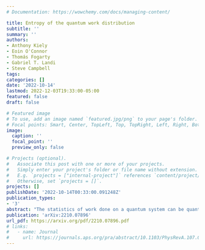 ```yaml
---
# Documentation: https://wowchemy.com/docs/managing-content/

title: Entropy of the quantum work distribution
subtitle: ''
summary: ''
authors:
- Anthony Kiely 
- Eoin O'Connor
- Thomás Fogarty
- Gabriel T. Landi
- Steve Campbell
tags:
categories: []
date: '2022-10-14'
lastmod: 2022-12-03T19:33:00-05:00
featured: false
draft: false

# Featured image
# To use, add an image named `featured.jpg/png` to your page's folder.
# Focal points: Smart, Center, TopLeft, Top, TopRight, Left, Right, BottomLeft, Bottom, BottomRight.
image:
  caption: ''
  focal_point: ''
  preview_only: false

# Projects (optional).
#   Associate this post with one or more of your projects.
#   Simply enter your project's folder or file name without extension.
#   E.g. `projects = ["internal-project"]` references `content/project/deep-learning/index.md`.
#   Otherwise, set `projects = []`.
projects: []
publishDate: '2022-10-14T00:33:00.091248Z'
publication_types:
- '3'
abstract: "The statistics of work done on a quantum system can be quantified by the two-point measurement scheme. We show how the Shannon entropy of the work distribution admits a general upper bound depending on the initial diagonal entropy, and a purely quantum term associated to the relative entropy of coherence. We demonstrate that this approach captures strong signatures of the underlying physics in a diverse range of settings. In particular, we carry out a detailed study of the Aubry-André-Harper model and show that the entropy of the work distribution conveys very clearly the physics of the localization transition, which is not apparent from the statistical moments."
publication: 'arXiv:2210.07896'
url_pdf: https://arxiv.org/pdf/2210.07896.pdf
# links:
#   - name: Journal
#     url: https://journals.aps.org/pra/abstract/10.1103/PhysRevA.107.012209
---
```

